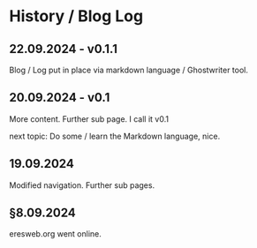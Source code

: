 # History / Blog Log

## 22.09.2024 - v0.1.1

Blog / Log put in place via markdown language / Ghostwriter tool.

## 20.09.2024 - v0.1

More content. Further sub page. I call it v0.1

next topic: Do some / learn the Markdown language, nice.

## 19.09.2024

Modified navigation. Further sub pages.

## §8.09.2024

eresweb.org went online.
